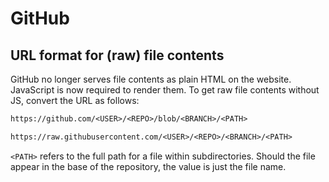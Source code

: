 # GitHub

## URL format for (raw) file contents

GitHub no longer serves file contents as plain HTML on the website. JavaScript
is now required to render them. To get raw file contents without JS, convert the
URL as follows:

```txt
https://github.com/<USER>/<REPO>/blob/<BRANCH>/<PATH>
```

```txt
https://raw.githubusercontent.com/<USER>/<REPO>/<BRANCH>/<PATH>
```

`<PATH>` refers to the full path for a file within subdirectories. Should the
file appear in the base of the repository, the value is just the file name.
